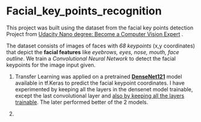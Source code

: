 # Facial_key_points_recognition

This project was built using the dataset from the facial key points detection Project from [Udacity Nano degree: Become a Computer Vision Expert](https://www.udacity.com/course/computer-vision-nanodegree--nd891) .

The dataset consists of images of faces with *68 keypoints* (x,y coordinates) that depict the **facial features** like *eyebrows, eyes, nose, mouth, face outline*. 
We train a *Convolutional Neural Network* to detect the facial keypoints for the image input given.

1. Transfer Learning was applied on a pretrained [**DenseNet121**](https://www.tensorflow.org/api_docs/python/tf/keras/applications/DenseNet121) model available in tf.Keras to predict the facial keypoint coordinates. I have experimented by keeping all the layers in the densenet model trainable, except the last convolutional layer and [also by keeping all the layers trainable](https://github.com/MansoorSN/Facial_key_points_recognition/blob/master/facial_keypoint_detector_using_densenet.ipynb). The later performed better of the 2 models.

2. 

